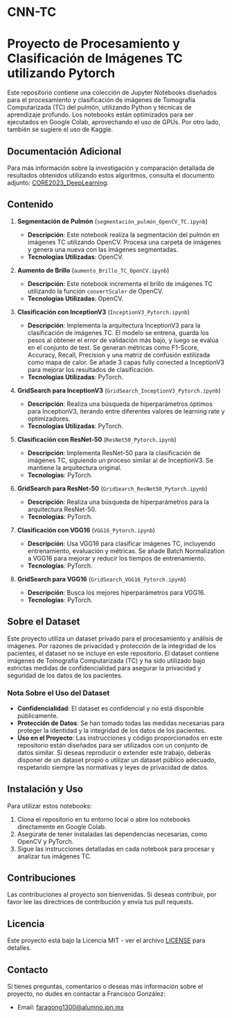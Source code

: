 # CNN-TC

# Proyecto de Procesamiento y Clasificación de Imágenes TC utilizando Pytorch

Este repositorio contiene una colección de Jupyter Notebooks diseñados para el procesamiento y clasificación de imágenes de Tomografía Computarizada (TC) del pulmón, utilizando Python y técnicas de aprendizaje profundo. Los notebooks están optimizados para ser ejecutados en Google Colab, aprovechando el uso de GPUs. Por otro lado, también se sugiere el uso de Kaggle.

## Documentación Adicional

Para más información sobre la investigación y comparación detallada de resultados obtenidos utilizando estos algoritmos, consulta el documento adjunto: [CORE2023_DeepLearning](CORE2023_CIC-IPN_DeepLearning.pdf).

## Contenido

1. **Segmentación de Pulmón** (`segmentación_pulmón_OpenCV_TC.ipynb`)
   - **Descripción**: Este notebook realiza la segmentación del pulmón en imágenes TC utilizando OpenCV. Procesa una carpeta de imágenes y genera una nueva con las imágenes segmentadas.
   - **Tecnologías Utilizadas**: OpenCV.

2. **Aumento de Brillo** (`aumento_Brillo_TC_OpenCV.ipynb`)
   - **Descripción**: Este notebook incrementa el brillo de imágenes TC utilizando la función `convertScaler` de OpenCV.
   - **Tecnologías Utilizadas**: OpenCV.

3. **Clasificación con InceptionV3** (`InceptionV3_Pytorch.ipynb`)
   - **Descripción**: Implementa la arquitectura InceptionV3 para la clasificación de imágenes TC. El modelo se entrena, guarda los pesos al obtener el error de validación más bajo, y luego se evalúa en el conjunto de test. Se generan métricas como F1-Score, Accuracy, Recall, Precision y una matriz de confusión estilizada como mapa de calor. Se añade 3 capas fully conected a InceptionV3 para mejorar los resultados de clasificación.
   - **Tecnologías Utilizadas**: PyTorch.

4. **GridSearch para InceptionV3** (`GridSearch_InceptionV3_Pytorch.ipynb`)
   - **Descripción**: Realiza una búsqueda de hiperparámetros óptimos para InceptionV3, iterando entre diferentes valores de learning rate y optimizadores.
   - **Tecnologías Utilizadas**: PyTorch.

5. **Clasificación con ResNet-50** (`ResNet50_Pytorch.ipynb`)
   - **Descripción**: Implementa ResNet-50 para la clasificación de imágenes TC, siguiendo un proceso similar al de InceptionV3. Se mantiene la arquitectura original.
   - **Tecnologías**: PyTorch.

6. **GridSearch para ResNet-50** (`GridSearch_ResNet50_Pytorch.ipynb`)
   - **Descripción**: Realiza una búsqueda de hiperparámetros para la arquitectura ResNet-50.
   - **Tecnologías**: PyTorch.

7. **Clasificación con VGG16** (`VGG16_Pytorch.ipynb`)
   - **Descripción**: Usa VGG16 para clasificar imágenes TC, incluyendo entrenamiento, evaluación y métricas. Se añade Batch Normalization a VGG16 para mejorar y reducir los tiempos de entrenamiento.
   - **Tecnologías**: PyTorch.

8. **GridSearch para VGG16** (`GridSearch_VGG16_Pytorch.ipynb`)
   - **Descripción**: Busca los mejores hiperparámetros para VGG16.
   - **Tecnologías**: PyTorch.

## Sobre el Dataset

Este proyecto utiliza un dataset privado para el procesamiento y análisis de imágenes. Por razones de privacidad y protección de la integridad de los pacientes, el dataset no se incluye en este repositorio. El dataset contiene imágenes de Tomografía Computarizada (TC) y ha sido utilizado bajo estrictas medidas de confidencialidad para asegurar la privacidad y seguridad de los datos de los pacientes.

### Nota Sobre el Uso del Dataset

- **Confidencialidad**: El dataset es confidencial y no está disponible públicamente.
- **Protección de Datos**: Se han tomado todas las medidas necesarias para proteger la identidad y la integridad de los datos de los pacientes.
- **Uso en el Proyecto**: Las instrucciones y código proporcionados en este repositorio están diseñados para ser utilizados con un conjunto de datos similar. Si deseas reproducir o extender este trabajo, deberás disponer de un dataset propio o utilizar un dataset público adecuado, respetando siempre las normativas y leyes de privacidad de datos.

## Instalación y Uso

Para utilizar estos notebooks:

1. Clona el repositorio en tu entorno local o abre los notebooks directamente en Google Colab.
2. Asegúrate de tener instaladas las dependencias necesarias, como OpenCV y PyTorch.
3. Sigue las instrucciones detalladas en cada notebook para procesar y analizar tus imágenes TC.

## Contribuciones

Las contribuciones al proyecto son bienvenidas. Si deseas contribuir, por favor lee las directrices de contribución y envía tus pull requests.

## Licencia

Este proyecto está bajo la Licencia MIT - ver el archivo [LICENSE](LICENSE) para detalles.

## Contacto

Si tienes preguntas, comentarios o deseas más información sobre el proyecto, no dudes en contactar a Francisco González:

- Email: [faragong1300@alumno.ipn.mx](mailto:faragong1300@alumno.ipn.mx)

